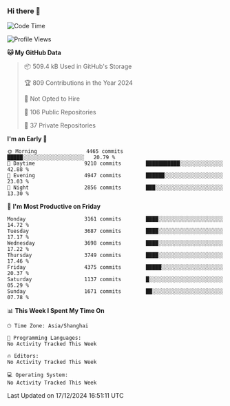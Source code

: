 ### Hi there 👋

<!--
**qbosen/qbosen** is a ✨ _special_ ✨ repository because its `README.md` (this file) appears on your GitHub profile.

Here are some ideas to get you started:

- 🔭 I’m currently working on ...
- 🌱 I’m currently learning ...
- 👯 I’m looking to collaborate on ...
- 🤔 I’m looking for help with ...
- 💬 Ask me about ...
- 📫 How to reach me: ...
- 😄 Pronouns: ...
- ⚡ Fun fact: ...
-->

<!--START_SECTION:waka-->
![Code Time](http://img.shields.io/badge/Code%20Time-2%2C111%20hrs%2036%20mins-blue)

![Profile Views](http://img.shields.io/badge/Profile%20Views-0-blue)

**🐱 My GitHub Data** 

> 📦 509.4 kB Used in GitHub's Storage 
 > 
> 🏆 809 Contributions in the Year 2024
 > 
> 🚫 Not Opted to Hire
 > 
> 📜 106 Public Repositories 
 > 
> 🔑 37 Private Repositories 
 > 
**I'm an Early 🐤** 

```text
🌞 Morning                4465 commits        █████░░░░░░░░░░░░░░░░░░░░   20.79 % 
🌆 Daytime                9210 commits        ███████████░░░░░░░░░░░░░░   42.88 % 
🌃 Evening                4947 commits        ██████░░░░░░░░░░░░░░░░░░░   23.03 % 
🌙 Night                  2856 commits        ███░░░░░░░░░░░░░░░░░░░░░░   13.30 % 
```
📅 **I'm Most Productive on Friday** 

```text
Monday                   3161 commits        ████░░░░░░░░░░░░░░░░░░░░░   14.72 % 
Tuesday                  3687 commits        ████░░░░░░░░░░░░░░░░░░░░░   17.17 % 
Wednesday                3698 commits        ████░░░░░░░░░░░░░░░░░░░░░   17.22 % 
Thursday                 3749 commits        ████░░░░░░░░░░░░░░░░░░░░░   17.46 % 
Friday                   4375 commits        █████░░░░░░░░░░░░░░░░░░░░   20.37 % 
Saturday                 1137 commits        █░░░░░░░░░░░░░░░░░░░░░░░░   05.29 % 
Sunday                   1671 commits        ██░░░░░░░░░░░░░░░░░░░░░░░   07.78 % 
```


📊 **This Week I Spent My Time On** 

```text
🕑︎ Time Zone: Asia/Shanghai

💬 Programming Languages: 
No Activity Tracked This Week

🔥 Editors: 
No Activity Tracked This Week

💻 Operating System: 
No Activity Tracked This Week
```


 Last Updated on 17/12/2024 16:51:11 UTC
<!--END_SECTION:waka-->
